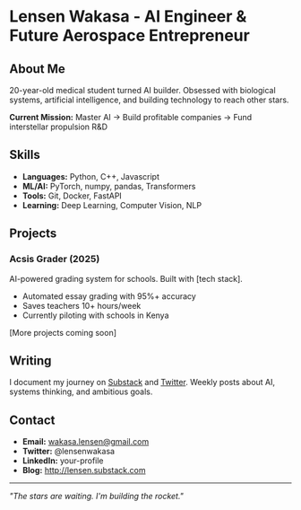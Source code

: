 # Lensen Wakasa - AI Engineer & Future Aerospace Entrepreneur

## About Me
20-year-old medical student turned AI builder. Obsessed with biological systems, artificial intelligence, and building technology to reach other stars.

**Current Mission:** Master AI → Build profitable companies → Fund interstellar propulsion R&D

## Skills
- **Languages:** Python, C++, Javascript
- **ML/AI:** PyTorch, numpy, pandas, Transformers
- **Tools:** Git, Docker, FastAPI
- **Learning:** Deep Learning, Computer Vision, NLP

## Projects

### Acsis Grader (2025)
AI-powered grading system for schools. Built with [tech stack].
- Automated essay grading with 95%+ accuracy
- Saves teachers 10+ hours/week
- Currently piloting with schools in Kenya

[More projects coming soon]

## Writing
I document my journey on [Substack](your-link) and [Twitter](your-link).
Weekly posts about AI, systems thinking, and ambitious goals.

## Contact
- **Email:** wakasa.lensen@gmail.com
- **Twitter:** @lensenwakasa
- **LinkedIn:** your-profile
- **Blog:** http://lensen.substack.com

---

*"The stars are waiting. I'm building the rocket."*
